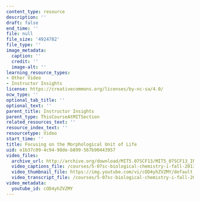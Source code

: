 ```yaml
---
content_type: resource
description: ''
draft: false
end_time: ''
file: null
file_size: '4924782'
file_type: ''
image_metadata:
  caption: ''
  credit: ''
  image-alt: ''
learning_resource_types:
- Other Video
- Instructor Insights
license: https://creativecommons.org/licenses/by-nc-sa/4.0/
ocw_type: ''
optional_tab_title: ''
optional_text: ''
parent_title: Instructor Insights
parent_type: ThisCourseAtMITSection
related_resources_text: ''
resource_index_text: ''
resourcetype: Video
start_time: ''
title: Focusing on the Morphological Unit of Life
uid: e1b37c09-4c94-98de-b899-567b90443957
video_files:
  archive_url: http://archive.org/download/MIT5.07SCF13/MIT5_07SCF13_INT_JOANNE_A_300k.mp4
  video_captions_file: /courses/5-07sc-biological-chemistry-i-fall-2013/e6ac8ff514c752afa832355bcce3ce77_cOD4yhZVZMY.vtt
  video_thumbnail_file: https://img.youtube.com/vi/cOD4yhZVZMY/default.jpg
  video_transcript_file: /courses/5-07sc-biological-chemistry-i-fall-2013/d018d0ba633280925bc75c196e65f615_cOD4yhZVZMY.pdf
video_metadata:
  youtube_id: cOD4yhZVZMY
---
```

